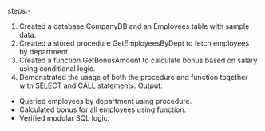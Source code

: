 steps:-
1. Created a database CompanyDB and an Employees table with sample data.
2. Created a stored procedure GetEmployeesByDept to fetch employees by department.
3. Created a function GetBonusAmount to calculate bonus based on salary using conditional logic.
4. Demonstrated the usage of both the procedure and function together with SELECT and CALL statements.
Output:
- Queried employees by department using procedure.
- Calculated bonus for all employees using function.
- Verified modular SQL logic.
